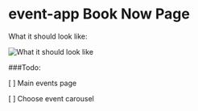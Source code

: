 # event-app Book Now Page

What it should look like:

![What it should look like](http://i.imgur.com/XfjYTjhm.jpg)

###Todo:

[ ] Main events page

[ ] Choose event carousel

